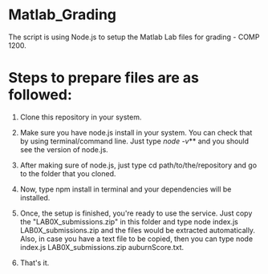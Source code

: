 # Matlab_Grading
The script is using Node.js to setup the Matlab Lab files for grading - COMP 1200.

# Steps to prepare files are as followed:

1) Clone this repository in your system.

2) Make sure you have node.js install in your system. You can check that by using terminal/command line. Just type _node -v_** and you should see the version of node.js.

3) After making sure of node.js, just type cd path/to/the/repository and go to the folder that you cloned.

4) Now, type npm install in terminal and your dependencies will be installed.

5) Once, the setup is finished, you're ready to use the service. Just copy the "LAB0X_submissions.zip" in this folder and type node index.js LAB0X_submissions.zip and the files would be extracted automatically. Also, in case you have a text file to be copied, then you can type node index.js LAB0X_submissions.zip auburnScore.txt.

6) That's it.